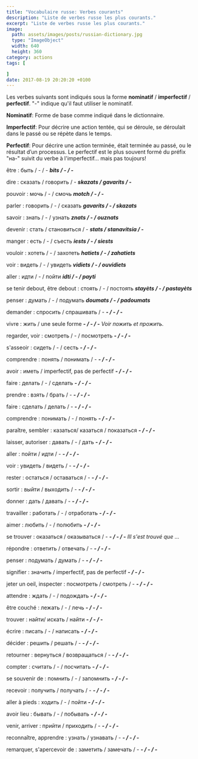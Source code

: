 ```yaml
---
title: "Vocabulaire russe: Verbes courants"
description: "Liste de verbes russe les plus courants."
excerpt: "Liste de verbes russe les plus courants."
image:
  path: assets/images/posts/russian-dictionary.jpg
  type: "ImageObject"
  width: 640
  height: 360
category: actions
tags: [

]
date: 2017-08-19 20:20:20 +0100
---
```


Les verbes suivants sont indiqués sous la forme **nominatif** / **imperfectif** / **perfectif**. "-" indique qu'il faut utiliser le nominatif.

**Nominatif**: Forme de base comme indiqué dans le dictionnaire.

**Imperfectif**: Pour décrire une action tentée, qui se déroule, se déroulait dans le passé ou se répète dans le temps.

**Perfectif**: Pour décrire une action terminée, était terminée au passé, ou le résultat d’un processus. Le perfectif est le plus souvent formé du préfix "на-" suivit du verbe à l'imperfectif... mais pas toujours!

être
: быть / - / -
*__bits / - / -__*

dire
: сказать / говорить / -
*__skazats / gavarits / -__*

pouvoir
: мочь / - / смочь
*__motch / - / -__*

parler
: говорить / - / сказать
*__gavarits / - / skazats__*

savoir
: знать / - / узнать
*__znats / - / ouznats__*

devenir
: стать / становиться / -
*__stats / stanavitsia / -__*

manger
: есть / - / съесть
*__iests / - / siests__*

vouloir
: хотеть / - / захотеть
*__hatiets / - / zahatiets__*

voir
: видеть / - / увидеть
*__vidiets / - / ouvidiets__*

aller
: идти / - / пойти
*__idti / - / payti__*

se tenir debout, être debout
: стоять / - / постоять
*__stayèts / - / pastayèts__*

penser
: думать / - / подумать
*__doumats / - / padoumats__*

demander
: спросить / спрашивать / -
*__- / - / -__*

vivre
: жить / une seule forme
*__- / - / -__  Voir пожить et прожить.*

regarder, voir
: смотреть / - / посмотреть
*__- / - / -__*

s'asseoir
: сидеть / - / сесть
*__- / - / -__*

comprendre
: понять / понимать / -
*__- / - / -__*

avoir
: иметь / imperfectif, pas de perfectif
*__- / - / -__*

faire
: делать / - / сделать
*__- / - / -__*

prendre
: взять / брать / -
*__- / - / -__*

faire
: сделать / делать / -
*__- / - / -__*

comprendre
: понимать / - / понять
*__- / - / -__*

paraître, sembler
: казаться/ казаться / показаться
*__- / - / -__*

laisser, autoriser
: давать / - / дать
*__- / - / -__*

aller
: пойти / идти / -
*__- / - / -__*

voir
: увидеть / видеть / -
*__- / - / -__*

rester
: остаться / оставаться / -
*__- / - / -__*

sortir
: выйти / выходить / -
*__- / - / -__*

donner
: дать / давать / -
*__- / - / -__*

travailler
: работать / - / отработать
*__- / - / -__*

aimer
: любить / - / полюбить
*__- / - / -__*

se trouver
: оказаться / оказываться / -
*__- / - / -__  Ill s'est trouvé que ...*

répondre
: ответить / отвечать / -
*__- / - / -__*

penser
: подумать / думать / -
*__- / - / -__*

signifier
: значить / imperfectif, pas de perfectif
*__- / - / -__*

jeter un oeil, inspecter
: посмотреть / смотреть / -
*__- / - / -__*

attendre
: ждать / - / подождать
*__- / - / -__*

être couché
: лежать / - / лечь
*__- / - / -__*

trouver
: найти/ искать / найти
*__- / - / -__*

écrire
: писать / - / написать
*__- / - / -__*

décider
: решить / решать / -
*__- / - / -__*

retourner
: вернуться / возвращаться /  -
*__- / - / -__*

compter
: считать / - / посчитать
*__- / - / -__*

se souvenir de
: помнить / - / запомнить
*__- / - / -__*

recevoir
: получить / получать / -
*__- / - / -__*

aller à pieds
: ходить / - / пойти
*__- / - / -__*

avoir lieu
: бывать / - / побывать
*__- / - / -__*

venir, arriver
: прийти / приходить / -
*__- / - / -__*

reconnaître, apprendre
: узнать / узнавать / -
*__- / - / -__*

remarquer, s'apercevoir de
: заметить / замечать / -
*__- / - / -__*

